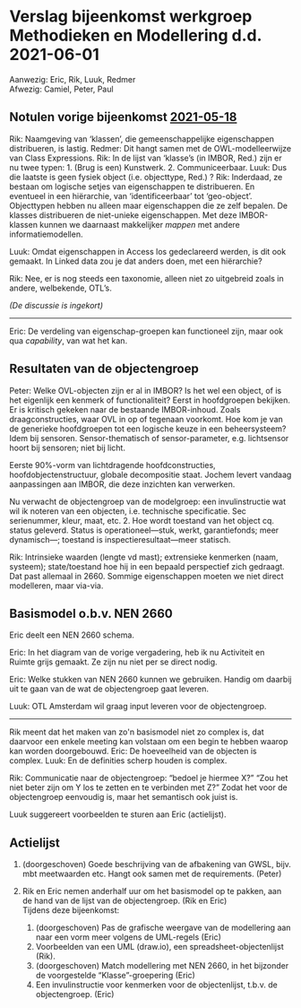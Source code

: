 # Verslag bijeenkomst werkgroep Methodieken en Modellering d.d. 2021-06-01

Aanwezig: Eric, Rik, Luuk, Redmer  
Afwezig: Camiel, Peter, Paul

## Notulen vorige bijeenkomst [2021-05-18](20210518.md)

Rik:
Naamgeving van ‘klassen’, die gemeenschappelijke eigenschappen distribueren, is lastig. 
Redmer:
Dit hangt samen met de OWL-modelleerwijze van Class Expressions.
Rik:
In de lijst van ‘klasse’s (in IMBOR, Red.) zijn er nu twee typen: 1. (Brug is een) Kunstwerk. 2. Communiceerbaar. 
Luuk:
Dus die laatste is geen fysiek object (i.e. objecttype, Red.) ?
Rik:
Inderdaad, ze bestaan om logische setjes van eigenschappen te distribueren. En eventueel in een hiërarchie, van ‘identificeerbaar’ tot ‘geo-object’. Objecttypen hebben nu alleen maar eigenschappen die ze zelf bepalen. De klasses distribueren de niet-unieke eigenschappen. Met deze IMBOR-klassen kunnen we daarnaast makkelijker *mappen* met andere informatiemodellen. 

Luuk:
Omdat eigenschappen in Access los gedeclareerd werden, is dit ook gemaakt. In Linked data zou je dat anders doen, met een hiërarchie?

Rik:
Nee, er is nog steeds een taxonomie, alleen niet zo uitgebreid zoals in andere, welbekende, OTL’s.

*(De discussie is ingekort)*

---

Eric: De verdeling van eigenschap-groepen kan functioneel zijn, maar ook qua *capability*, van wat het kan.

## Resultaten van de objectengroep

Peter:
Welke OVL-objecten zijn er al in IMBOR? Is het wel een object, of is het eigenlijk een kenmerk of functionaliteit? Eerst in hoofdgroepen bekijken. Er is kritisch gekeken naar de bestaande IMBOR-inhoud. Zoals draagconstructies, waar OVL in op of tegenaan voorkomt. Hoe kom je van de generieke hoofdgroepen tot een logische keuze in een beheersysteem? Idem bij sensoren. Sensor-thematisch of sensor-parameter, e.g. lichtsensor hoort bij sensoren; niet bij licht.

Eerste 90%-vorm van lichtdragende hoofdconstructies, hoofdobjectenstructuur, globale decompositie staat. Jochem levert vandaag aanpassingen aan IMBOR, die deze inzichten kan verwerken. 

Nu verwacht de objectengroep van de modelgroep: een invulinstructie wat wil ik noteren van een objecten, i.e. technische specificatie. Sec serienummer, kleur, maat, etc. 2. Hoe wordt toestand van het object cq. status geleverd. Status is operationeel—stuk, werkt, garantiefonds; meer dynamisch—; toestand is inspectieresultaat—meer statisch. 

Rik:
Intrinsieke waarden (lengte vd mast); extrensieke kenmerken (naam, systeem); state/toestand hoe hij in een bepaald perspectief zich gedraagt. Dat past allemaal in 2660. Sommige eigenschappen moeten we niet direct modelleren, maar via-via.

## Basismodel o.b.v. NEN 2660

Eric deelt een NEN 2660 schema. 

Eric:
In het diagram van de vorige vergadering, heb ik nu Activiteit en Ruimte grijs gemaakt. Ze zijn nu niet per se direct nodig. 

Eric:
Welke stukken van NEN 2660 kunnen we gebruiken. Handig om daarbij uit te gaan van de wat de objectengroep gaat leveren. 

Luuk:
OTL Amsterdam wil graag input leveren voor de objectengroep.

---

Rik meent dat het maken van zo'n basismodel niet zo complex is, dat daarvoor een enkele meeting kan volstaan om een begin te hebben waarop kan worden doorgebouwd.
Eric:
De hoeveelheid van de objecten is complex.
Luuk:
En de definities scherp houden is complex. 

Rik:
Communicatie naar de objectengroep: “bedoel je hiermee X?” “Zou het niet beter zijn om Y los te zetten en te verbinden met Z?” Zodat het voor de objectengroep eenvoudig is, maar het semantisch ook juist is.

Luuk suggereert voorbeelden te sturen aan Eric (actielijst).

## Actielijst

1. (doorgeschoven) Goede beschrijving van de afbakening van GWSL, bijv. mbt meetwaarden etc. Hangt ook samen met de requirements. (Peter)
1. Rik en Eric nemen anderhalf uur om het basismodel op te pakken, aan de hand van de lijst van de objectengroep. (Rik en Eric)  
Tijdens deze bijeenkomst:

    1. (doorgeschoven) Pas de grafische weergave van de modellering aan naar een vorm meer volgens de UML-regels (Eric)
    1. Voorbeelden van een UML (draw.io), een spreadsheet-objectenlijst (Rik).
    1. (doorgeschoven) Match modellering met NEN 2660, in het bijzonder de voorgestelde “Klasse”-groepering (Eric)
    1. Een invulinstructie voor kenmerken voor de objectenlijst, t.b.v. de objectengroep. (Eric)
